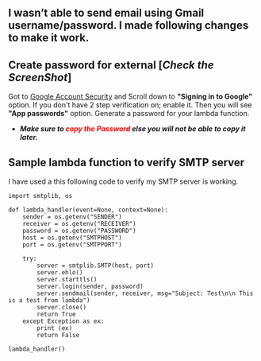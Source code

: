## I wasn’t able to send email using Gmail username/password. I made following changes to make it work.

## Create password for external [*Check the ScreenShot*]
Got to [Google Account Security](https://myaccount.google.com/security) and Scroll down to **"Signing in to Google"** option. If you don't have 2 step verification on; enable it. Then you will see **"App passwords"** option. Generate a password for your lambda function. 
* ***Make sure to <span style="color: red;">copy the Password</span> else you will not be able to copy it later.*** 

[1]: App_Password_1.png "App_Password_1"
[2]: App_Password_2.png "App_Password_2"
[3]: App_Password_3.png "App_Password_3"
[4]: Generated_Password.png "Generated_Password"


## Sample lambda function to verify SMTP server
I have used a this following code to verify my SMTP server is working. 
```
import smtplib, os

def lambda_handler(event=None, context=None):
    sender = os.getenv("SENDER")
    receiver = os.getenv("RECEIVER")
    password = os.getenv("PASSWORD")
    host = os.getenv("SMTPHOST")
    port = os.getenv("SMTPPORT")

    try:
        server = smtplib.SMTP(host, port)
        server.ehlo()
        server.starttls()
        server.login(sender, password)
        server.sendmail(sender, receiver, msg="Subject: Test\n\n This is a test from lambda")
        server.close()
        return True
    except Exception as ex:
        print (ex)
        return False

lambda_handler()
```
